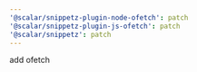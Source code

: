 ```yaml
---
'@scalar/snippetz-plugin-node-ofetch': patch
'@scalar/snippetz-plugin-js-ofetch': patch
'@scalar/snippetz': patch
---
```


add ofetch
